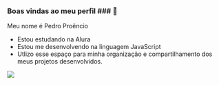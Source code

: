 ### Boas vindas ao meu perfil ### 🚙

Meu nome é Pedro Proêncio
- Estou estudando na Alura
- Estou me desenvolvendo na linguagem JavaScript
- Utlizo esse espaço para minha organização e compartilhamento dos meus projetos desenvolvidos.


![](https://media1.tenor.com/m/txwAO6AYL48AAAAd/volkswagen-das-auto.gif)
